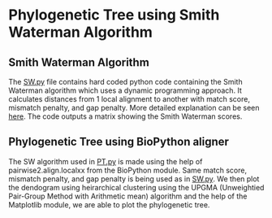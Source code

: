 # Phylogenetic Tree using Smith Waterman Algorithm

## Smith Waterman Algorithm

The [SW.py](https://github.com/fl-sll/SWPhylogenetics/blob/main/SW.py) file contains hard coded python code containing the Smith Waterman algorithm which uses a dynamic programming approach. It calculates distances from 1 local alignment to another with match score, mismatch penalty, and gap penalty. More detailed explanation can be seen [here](https://en.wikipedia.org/wiki/Smith%E2%80%93Waterman_algorithm). The code outputs a matrix showing the Smith Waterman scores.

## Phylogenetic Tree using BioPython aligner

The SW algorithm used in [PT.py](https://github.com/fl-sll/SWPhylogenetics/blob/main/PT.py) is made using the help of pairwise2.align.localxx from the BioPython module. Same match score, mismatch penalty, and gap penalty is being used as in [SW.py](https://github.com/fl-sll/SWPhylogenetics/blob/main/SW.py). We then plot the dendogram using heirarchical clustering using the UPGMA (Unweightied Pair-Group Method with Arithmetic mean) algorithm and the help of the Matplotlib module, we are able to plot the phylogenetic tree.
